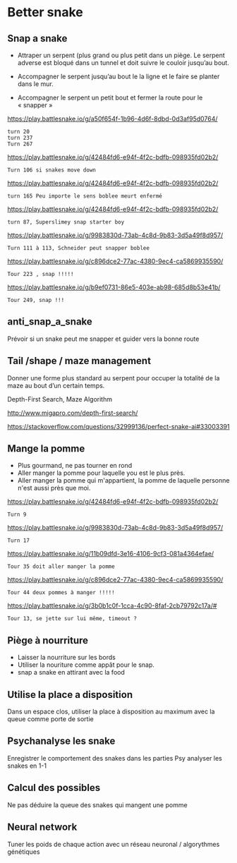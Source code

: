 # Better snake


## Snap a snake

- Attraper un serpent  (plus grand ou plus petit dans un piège.
Le serpent adverse est bloqué dans un tunnel et doit suivre le couloir jusqu’au bout.

- Accompagner le serpent jusqu’au bout le la ligne et le faire se planter dans le mur.

- Accompagner le serpent un petit bout et fermer la route pour le « snapper »

https://play.battlesnake.io/g/a50f654f-1b96-4d6f-8dbd-0d3af95d0764/

    turn 20
    turn 237
    Turn 267

https://play.battlesnake.io/g/42484fd6-e94f-4f2c-bdfb-098935fd02b2/

    Turn 106 si snakes move down

https://play.battlesnake.io/g/42484fd6-e94f-4f2c-bdfb-098935fd02b2/

    turn 165 Peu importe le sens boblee meurt enfermé 

https://play.battlesnake.io/g/42484fd6-e94f-4f2c-bdfb-098935fd02b2/

    turn 87, Superslimey snap starter boy

https://play.battlesnake.io/g/9983830d-73ab-4c8d-9b83-3d5a49f8d957/

    Turn 111 à 113, Schneider peut snapper boblee

https://play.battlesnake.io/g/c896dce2-77ac-4380-9ec4-ca5869935590/
 
    Tour 223 , snap !!!!!

https://play.battlesnake.io/g/b9ef0731-86e5-403e-ab98-685d8b53e41b/

    Tour 249, snap !!!

## anti_snap_a_snake

Prévoir si un snake peut me snapper et guider vers la bonne route

## Tail /shape / maze management

Donner une forme plus standard au serpent pour occuper la totalité de la maze au bout d’un certain temps.

Depth-First Search, Maze Algorithm

http://www.migapro.com/depth-first-search/

https://stackoverflow.com/questions/32999136/perfect-snake-ai#33003391

## Mange la pomme

- Plus gourmand, ne pas tourner en rond
- Aller manger la pomme pour laquelle you est le plus près.
- Aller manger la pomme qui m'appartient, la pomme de laquelle personne n'est aussi près que moi.

https://play.battlesnake.io/g/42484fd6-e94f-4f2c-bdfb-098935fd02b2/

    Turn 9

https://play.battlesnake.io/g/9983830d-73ab-4c8d-9b83-3d5a49f8d957/

    Turn 17

https://play.battlesnake.io/g/11b09dfd-3e16-4106-9cf3-081a4364efae/

    Tour 35 doit aller manger la pomme

https://play.battlesnake.io/g/c896dce2-77ac-4380-9ec4-ca5869935590/

    Tour 44 deux pommes à manger !!!!!

https://play.battlesnake.io/g/3b0b1c0f-1cca-4c90-8faf-2cb79792c17a/#

    Tour 13, se jette sur lui même, timeout ?

## Piège à nourriture

- Laisser la nourriture sur les bords
- Utiliser la nouriture comme appât pour le snap.
- snap a snake en attirant avec la food

## Utilise la place a disposition

Dans un espace clos, utiliser la place à disposition au maximum avec la queue comme porte de sortie

## Psychanalyse les snake

Enregistrer le comportement des snakes dans les parties
Psy analyser les snakes en 1-1

## Calcul des possibles

Ne pas déduire la queue des snakes qui mangent une pomme

## Neural network

Tuner les poids de chaque action avec un réseau neuronal / algorythmes génétiques
